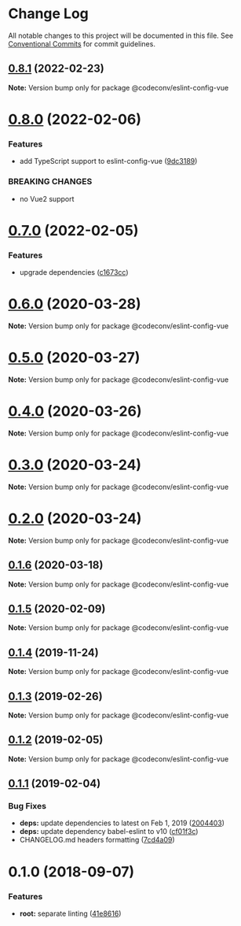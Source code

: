 # Change Log

All notable changes to this project will be documented in this file.
See [Conventional Commits](https://conventionalcommits.org) for commit guidelines.

## [0.8.1](https://github.com/shimarulin/codeconv/compare/v0.8.0...v0.8.1) (2022-02-23)

**Note:** Version bump only for package @codeconv/eslint-config-vue





# [0.8.0](https://github.com/shimarulin/codeconv/compare/v0.7.0...v0.8.0) (2022-02-06)


### Features

* add TypeScript support to eslint-config-vue ([9dc3189](https://github.com/shimarulin/codeconv/commit/9dc318949f69512d72ace24bfde5e4e4b130a379))


### BREAKING CHANGES

* no Vue2 support





# [0.7.0](https://github.com/shimarulin/codeconv/compare/v0.6.1...v0.7.0) (2022-02-05)


### Features

* upgrade dependencies ([c1673cc](https://github.com/shimarulin/codeconv/commit/c1673cc10bef848fa2c646e9fad9851dc9571212))





# [0.6.0](https://github.com/shimarulin/codeconv/compare/v0.5.0...v0.6.0) (2020-03-28)

**Note:** Version bump only for package @codeconv/eslint-config-vue





# [0.5.0](https://github.com/shimarulin/codeconv/compare/v0.4.0...v0.5.0) (2020-03-27)

**Note:** Version bump only for package @codeconv/eslint-config-vue





# [0.4.0](https://github.com/shimarulin/codeconv/compare/v0.3.1...v0.4.0) (2020-03-26)

**Note:** Version bump only for package @codeconv/eslint-config-vue





# [0.3.0](https://github.com/shimarulin/codeconv/compare/v0.2.0...v0.3.0) (2020-03-24)

**Note:** Version bump only for package @codeconv/eslint-config-vue





# [0.2.0](https://github.com/shimarulin/codeconv/compare/v0.1.7...v0.2.0) (2020-03-24)

**Note:** Version bump only for package @codeconv/eslint-config-vue





## [0.1.6](https://github.com/shimarulin/codeconv/compare/v0.1.5...v0.1.6) (2020-03-18)

**Note:** Version bump only for package @codeconv/eslint-config-vue





## [0.1.5](https://github.com/shimarulin/codeconv/compare/v0.1.4...v0.1.5) (2020-02-09)

**Note:** Version bump only for package @codeconv/eslint-config-vue





## [0.1.4](https://github.com/shimarulin/codeconv/compare/v0.1.3...v0.1.4) (2019-11-24)

**Note:** Version bump only for package @codeconv/eslint-config-vue





## [0.1.3](https://github.com/shimarulin/codeconv/compare/v0.1.2...v0.1.3) (2019-02-26)

**Note:** Version bump only for package @codeconv/eslint-config-vue





## [0.1.2](https://github.com/shimarulin/codeconv/compare/v0.1.1...v0.1.2) (2019-02-05)

**Note:** Version bump only for package @codeconv/eslint-config-vue





## [0.1.1](https://github.com/shimarulin/codeconv/compare/v0.1.0...v0.1.1) (2019-02-04)


### Bug Fixes

* **deps:** update dependencies to latest on Feb 1, 2019 ([2004403](https://github.com/shimarulin/codeconv/commit/2004403))
* **deps:** update dependency babel-eslint to v10 ([cf01f3c](https://github.com/shimarulin/codeconv/commit/cf01f3c))
* CHANGELOG.md headers formatting ([7cd4a09](https://github.com/shimarulin/codeconv/commit/7cd4a09))





<a name="0.1.0"></a>

# 0.1.0 (2018-09-07)

### Features

- **root:** separate linting ([41e8616](https://github.com/shimarulin/codeconv/commit/41e8616))
